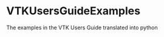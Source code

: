 VTKUsersGuideExamples
=====================

The examples in the VTK Users Guide translated into python

